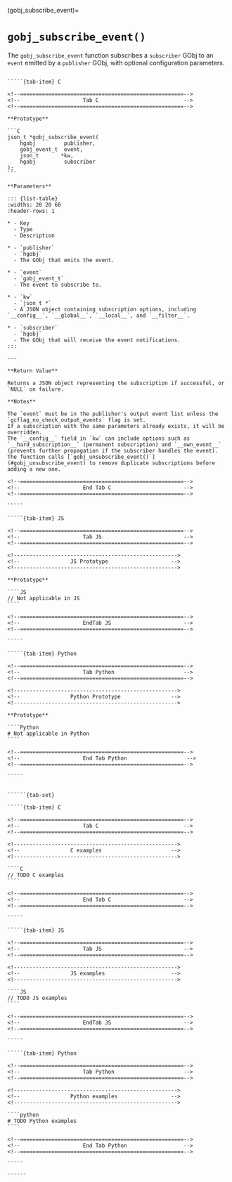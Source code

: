 <!-- ============================================================== -->
(gobj_subscribe_event)=
# `gobj_subscribe_event()`
<!-- ============================================================== -->

The `gobj_subscribe_event` function subscribes a `subscriber` GObj to an `event` emitted by a `publisher` GObj, with optional configuration parameters.

<!------------------------------------------------------------>
<!--                    Prototypes                          -->
<!------------------------------------------------------------>

``````{tab-set}

`````{tab-item} C

<!--====================================================-->
<!--                    Tab C                           -->
<!--====================================================-->

**Prototype**

```C
json_t *gobj_subscribe_event(
    hgobj         publisher,
    gobj_event_t  event,
    json_t       *kw,
    hgobj         subscriber
);
```

**Parameters**

::: {list-table}
:widths: 20 20 60
:header-rows: 1

* - Key
  - Type
  - Description

* - `publisher`
  - `hgobj`
  - The GObj that emits the event.

* - `event`
  - `gobj_event_t`
  - The event to subscribe to.

* - `kw`
  - `json_t *`
  - A JSON object containing subscription options, including `__config__`, `__global__`, `__local__`, and `__filter__`.

* - `subscriber`
  - `hgobj`
  - The GObj that will receive the event notifications.
:::

---

**Return Value**

Returns a JSON object representing the subscription if successful, or `NULL` on failure.

**Notes**

The `event` must be in the publisher's output event list unless the `gcflag_no_check_output_events` flag is set.
If a subscription with the same parameters already exists, it will be overridden.
The `__config__` field in `kw` can include options such as `__hard_subscription__` (permanent subscription) and `__own_event__` (prevents further propagation if the subscriber handles the event).
The function calls [`gobj_unsubscribe_event()`](#gobj_unsubscribe_event) to remove duplicate subscriptions before adding a new one.

<!--====================================================-->
<!--                    End Tab C                       -->
<!--====================================================-->

`````

`````{tab-item} JS

<!--====================================================-->
<!--                    Tab JS                          -->
<!--====================================================-->

<!---------------------------------------------------->
<!--                JS Prototype                    -->
<!---------------------------------------------------->

**Prototype**

````JS
// Not applicable in JS
````

<!--====================================================-->
<!--                    EndTab JS                       -->
<!--====================================================-->

`````

`````{tab-item} Python

<!--====================================================-->
<!--                    Tab Python                      -->
<!--====================================================-->

<!---------------------------------------------------->
<!--                Python Prototype                -->
<!---------------------------------------------------->

**Prototype**

````Python
# Not applicable in Python
````

<!--====================================================-->
<!--                    End Tab Python                   -->
<!--====================================================-->

`````

``````

<!------------------------------------------------------------>
<!--                    Examples                            -->
<!------------------------------------------------------------>

```````{dropdown} Examples

``````{tab-set}

`````{tab-item} C

<!--====================================================-->
<!--                    Tab C                           -->
<!--====================================================-->

<!---------------------------------------------------->
<!--                C examples                      -->
<!---------------------------------------------------->

````C
// TODO C examples
````

<!--====================================================-->
<!--                    End Tab C                       -->
<!--====================================================-->

`````

`````{tab-item} JS

<!--====================================================-->
<!--                    Tab JS                          -->
<!--====================================================-->

<!---------------------------------------------------->
<!--                JS examples                     -->
<!---------------------------------------------------->

````JS
// TODO JS examples
````

<!--====================================================-->
<!--                    EndTab JS                       -->
<!--====================================================-->

`````

`````{tab-item} Python

<!--====================================================-->
<!--                    Tab Python                      -->
<!--====================================================-->

<!---------------------------------------------------->
<!--                Python examples                 -->
<!---------------------------------------------------->

````python
# TODO Python examples
````

<!--====================================================-->
<!--                    End Tab Python                  -->
<!--====================================================-->

`````

``````

```````

